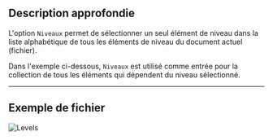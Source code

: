 ## Description approfondie
L'option `Niveaux` permet de sélectionner un seul élément de niveau dans la liste alphabétique de tous les éléments de niveau du document actuel (fichier).

Dans l'exemple ci-dessous, `Niveaux` est utilisé comme entrée pour la collection de tous les éléments qui dépendent du niveau sélectionné.
___
## Exemple de fichier

![Levels](./DSRevitNodesUI.Levels_img.jpg)
